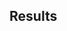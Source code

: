 ## Results

<!--https://www.microbiologyresearch.org/prepare-an-article#6-->

<!--Please organise your Results section with enough subheadings to allow readers to gain a-->
<!--clear picture of the work. The section should indicate the key questions being-->
<!--addressed, the outcomes of experiments, and any interpretation of these results. You may-->
<!--include here any figures and tables within the body of the text to assist Editors and-->
<!--reviewers in assessing the work more easily.-->

<!--To help Editors and reviewers assess the reproducibility of your work, include the-->
<!--number of times your experiment was repeated and the type of result shown (mean, median,-->
<!--representative, etc.). If results are expressed as percentages, the absolute value-->
<!--corresponding to 100% should be stated. Indicate the variability of the results-->
<!--statistically wherever possible; when error terms are given, state the measure of-->
<!--dispersion and the number of observations. Specify the statistical techniques you used,-->
<!--and where necessary either describe the technique or provide a reference.-->

